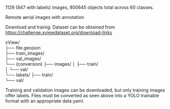 1129 (847 with labels) images, 800645 objects total across 60 classes.

Remote aerial images with annotation


Download and trainig:
Dataset can be obtained from https://challenge.xviewdataset.org/download-links   

xView/      
├── file.geojson    
├── train_images/           
├── val_images/            
└── (conversion)
    ├── images/
    │   ├── train/         
    │   └── val/            
    └── labels/
        ├── train/          
        └── val/  

Training and validation images can be downloaded, but only training images offer labels. Files must be converted as seen above into a YOLO trainable format with an appropriate data.yaml.